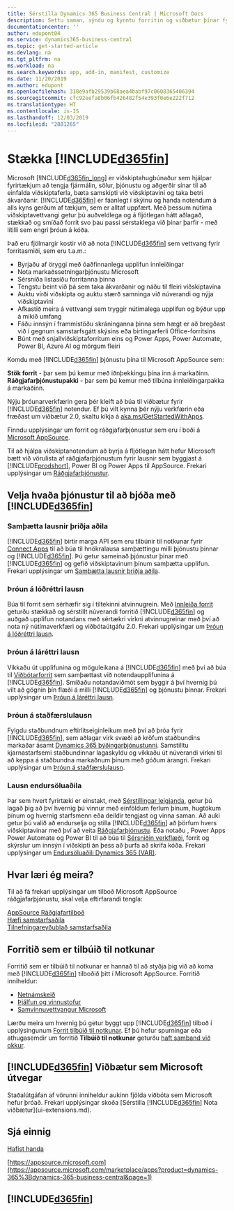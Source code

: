 ```yaml
---
title: Sérstilla Dynamics 365 Business Central | Microsoft Docs
description: Settu saman, sýndu og kynntu forritin og viðbætur þínar fyrir Business Central.
documentationcenter: ''
author: edupont04
ms.service: dynamics365-business-central
ms.topic: get-started-article
ms.devlang: na
ms.tgt_pltfrm: na
ms.workload: na
ms.search.keywords: app, add-in, manifest, customize
ms.date: 11/20/2019
ms.author: edupont
ms.openlocfilehash: 318e9afb29539b68aea4babf97c0608365406394
ms.sourcegitcommit: cfc92eefa8b06fb426482f54e393f0e6e222f712
ms.translationtype: HT
ms.contentlocale: is-IS
ms.lasthandoff: 12/03/2019
ms.locfileid: "2881265"
---
```

# <a name="extending-included365finincludesd365fin_mdmd"></a>Stækka [!INCLUDE[d365fin](includes/d365fin_md.md)]
Microsoft [!INCLUDE[d365fin_long](includes/d365fin_long_md.md)] er viðskiptahugbúnaður sem hjálpar fyrirtækjum að tengja fjármálin, sölur, þjónustu og aðgerðir sínar til að einfalda viðskiptaferla, bæta samskipti við viðskiptavini og taka betri ákvarðanir. [!INCLUDE[d365fin](includes/d365fin_md.md)] er fáanlegt í skýinu og handa notendum á alls kyns gerðum af tækjum, sem er alltaf uppfært. Með þessum nútíma viðskiptavettvangi getur þú auðveldlega og á fljótlegan hátt aðlagað, stækkað og smíðað forrit svo þau passi sérstaklega við þínar þarfir - með lítilli sem engri þróun á kóða.  

Það eru fjölmargir kostir við að nota [!INCLUDE[d365fin](includes/d365fin_md.md)] sem vettvang fyrir forritasmiði, sem eru t.a.m.:

* Byrjaðu af öryggi með óaðfinnanlega upplifun innleiðingar
* Nota markaðssetningarþjónustu Microsoft
* Sérsníða listasíðu forritanna þinna
* Tengstu beint við þá sem taka ákvarðanir og náðu til fleiri viðskiptavina
* Auktu virði viðskipta og auktu stærð samninga við núverandi og nýja viðskiptavini
* Afkastið meira á vettvangi sem tryggir nútímalega upplifun og býður upp á mikið umfang  
* Fáðu innsýn í frammistöðu skráninganna þinna sem hægt er að bregðast við í gegnum samstarfsgátt skýsins eða birtingarferli Office-forritsins
* Búnt með snjallviðskiptaforritum eins og Power Apps, Power Automate, Power BI, Azure AI og mörgum fleiri  

Komdu með [!INCLUDE[d365fin](includes/d365fin_md.md)] þjónustu þína til Microsoft AppSource sem:

**Stök forrit** - þar sem þú kemur með iðnþekkingu þína inn á markaðinn.  
**Ráðgjafarþjónustupakki** - þar sem þú kemur með tilbúna innleiðingarpakka á markaðinn.

Nýju þróunarverkfærin gera þér kleift að búa til viðbætur fyrir [!INCLUDE[d365fin](includes/d365fin_md.md)] notendur. Ef þú vilt kynna þér nýju verkfærin eða fræðast um viðbætur 2.0, skaltu kíkja á [aka.ms/GetStartedWithApps](https://aka.ms/GetStartedWithApps).  

Finndu upplýsingar um forrit og ráðgjafarþjónustur sem eru í boði á [Microsoft AppSource](https://appsource.microsoft.com/consulting-services).

Til að hjálpa viðskiptanotendum að byrja á fljótlegan hátt hefur Microsoft bætt við vörulista af ráðgjafarþjónustum fyrir lausnir sem byggjast á [!INCLUDE[prodshort](includes/prodshort.md)], Power BI og Power Apps til AppSource. Frekari upplýsingar um [Ráðgjafarþjónustur](/dynamics365/business-central/dev-itpro/developer/readiness/readiness-consulting).

## <a name="choosing-which-services-to-offer-with-included365finincludesd365fin_mdmd"></a>Velja hvaða þjónustur til að bjóða með [!INCLUDE[d365fin](includes/d365fin_md.md)]

### <a name="integrate-a-3rd-party-solution"></a>Samþætta lausnir þriðja aðila
[!INCLUDE[d365fin](includes/d365fin_md.md)] birtir marga API sem eru tilbúnir til notkunar fyrir [Connect Apps](/dynamics365/business-central/dev-itpro/developer/readiness/readiness-connect-apps) til að búa til hnökralausa samþættingu milli þjónustu þinnar og [!INCLUDE[d365fin](includes/d365fin_md.md)]. Þú getur sameinað þjónustur þínar með [!INCLUDE[d365fin](includes/d365fin_md.md)] og gefið viðskiptavinum þínum samþætta upplifun. Frekari upplýsingar um [Samþætta lausnir þriðja aðila](/dynamics365/business-central/dev-itpro/developer/readiness/readiness-thirdparty-solution).

### <a name="development-of-a-vertical-solution"></a>Þróun á lóðréttri lausn
Búa til forrit sem sérhæfir sig í tiltekinni atvinnugrein. Með [Innleiða forrit](/dynamics365/business-central/dev-itpro/developer/readiness/readiness-embed-apps) geturðu stækkað og sérstillt núverandi forritið [!INCLUDE[d365fin](includes/d365fin_md.md)] og auðgað upplifun notandans með sértækri virkni atvinnugreinar með því að nota ný nútímaverkfæri og viðbótaútgáfu 2.0. Frekari upplýsingar um [Þróun á lóðréttri lausn](/dynamics365/business-central/dev-itpro/developer/readiness/readiness-develop-vertical).

### <a name="development-of-a-horizontal-solution"></a>Þróun á láréttri lausn
Víkkaðu út upplifunina og möguleikana á [!INCLUDE[d365fin](includes/d365fin_md.md)] með því að búa til [Viðbótarforrit](/dynamics365/business-central/dev-itpro/developer/readiness/readiness-add-on-apps) sem samþættast við notendaupplifunina á [!INCLUDE[d365fin](includes/d365fin_md.md)]. Smíðaðu notandaviðmót sem byggir á því hvernig þú vilt að gögnin þín flæði á milli [!INCLUDE[d365fin](includes/d365fin_md.md)] og þjónustu þinnar. Frekari upplýsingar um [Þróun á láréttri lausn](/dynamics365/business-central/dev-itpro/developer/readiness/readiness-develop-horizontal).

### <a name="development-of-a-localization-solution"></a>Þróun á staðfærslulausn
Fylgdu staðbundnum eftirlitseiginleikum með því að þróa fyrir [!INCLUDE[d365fin](includes/d365fin_md.md)], sem aðlagar virk svæði að kröfum staðbundins markaðar ásamt [Dynamics 365 þýðingarþjónustunni](/dynamics365/unified-operations/fin-ops-core/dev-itpro/lifecycle-services/translation-service-overview). Samstilltu kjarnastarfsemi staðbundinnar lagaskyldu og víkkaðu út núverandi virkni til að keppa á staðbundna markaðnum þínum með góðum árangri. Frekari upplýsingar um [Þróun á staðfærslulausn](/dynamics365/business-central/dev-itpro/developer/readiness/readiness-develop-localization).

### <a name="reseller-solution"></a>Lausn endursöluaðila
Þar sem hvert fyrirtæki er einstakt, með [Sérstillingar leigjanda](/dynamics365/business-central/dev-itpro/developer/readiness/readiness-customizing-tenants), getur þú lagað þig að því hvernig þú vinnur með einföldum ferlum þínum, hugtökum þínum og hvernig starfsmenn eða deildir tengjast og vinna saman. Að auki getur þú valið að endurselja og stilla [!INCLUDE[d365fin](includes/d365fin_md.md)] að þörfum hvers viðskiptavinar með því að veita [Ráðgjafarþjónustu](/dynamics365/business-central/dev-itpro/developer/readiness/readiness-consulting). Eða notaðu , Power Apps Power Automate og Power BI til að búa til [Sérsniðin verkflæði](/dynamics365/business-central/dev-itpro/developer/readiness/readiness-no-code), forrit og skýrslur um innsýn í viðskipti án þess að þurfa að skrifa kóða. Frekari upplýsingar um [Endursöluaðili Dynamics 365 (VAR)](/dynamics365/business-central/dev-itpro/developer/readiness/readiness-reseller).

## <a name="where-do-i-learn-more"></a>Hvar læri ég meira?
Til að fá frekari upplýsingar um tilboð Microsoft AppSource ráðgjafarþjónustu, skal velja eftirfarandi tengla:

[AppSource Ráðgjafartilboð](https://appsource.microsoft.com/marketplace/consulting-services)  
[Hæfi samstarfsaðila](https://smp-cdn-prod.azureedge.net/documents/Microsoft%20AppSource%20Partner%20Listing%20Guidelines.pdf)  
[Tilnefningareyðublað samstarfsaðila](https://appsource.microsoft.com/partners/list-consulting-service)  

## <a name="the-ready-to-go-program"></a>Forritið sem er tilbúið til notkunar
Forritið sem er tilbúið til notkunar er hannað til að styðja þig við að koma með [!INCLUDE[d365fin](includes/d365fin_md.md)] tilboðið þitt í Microsoft AppSource. Forritið inniheldur:

- [Netnámskeið](/dynamics365/business-central/dev-itpro/developer/readiness/readiness-learning-catalog)
- [Þjálfun og vinnustofur](/dynamics365/business-central/dev-itpro/developer/readiness/readiness-ready-to-go)
- [Samvinnuvettvangur Microsoft](https://aka.ms/Collaborate)

Lærðu meira um hvernig þú getur byggt upp [!INCLUDE[d365fin](includes/d365fin_md.md)] tilboð í upplýsingunum [Forrit tilbúið til notkunar](/dynamics365/business-central/dev-itpro/developer/readiness/readiness-ready-to-go). Ef þú hefur spurningar eða athugasemdir um forritið **Tilbúið til notkunar** geturðu [haft samband við okkur](mailto:dyn365bep@microsoft.com).

## <a name="included365finincludesd365fin_mdmd-extensions-provided-by-microsoft"></a>[!INCLUDE[d365fin](includes/d365fin_md.md)] Viðbætur sem Microsoft útvegar
Staðalútgáfan af vörunni inniheldur aukinn fjölda viðbóta sem Microsoft hefur þróað. Frekari upplýsingar skoða [Sérstilla [!INCLUDE[d365fin](includes/d365fin_md.md)] Nota viðbætur](ui-extensions.md).

## <a name="see-also"></a>Sjá einnig
[Hafist handa](product-get-started.md)  

[https://appsource.microsoft.com](https://appsource.microsoft.com/marketplace/apps?product=dynamics-365%3Bdynamics-365-business-central&page=1)  

## [!INCLUDE[d365fin](includes/free_trial_md.md)]  
